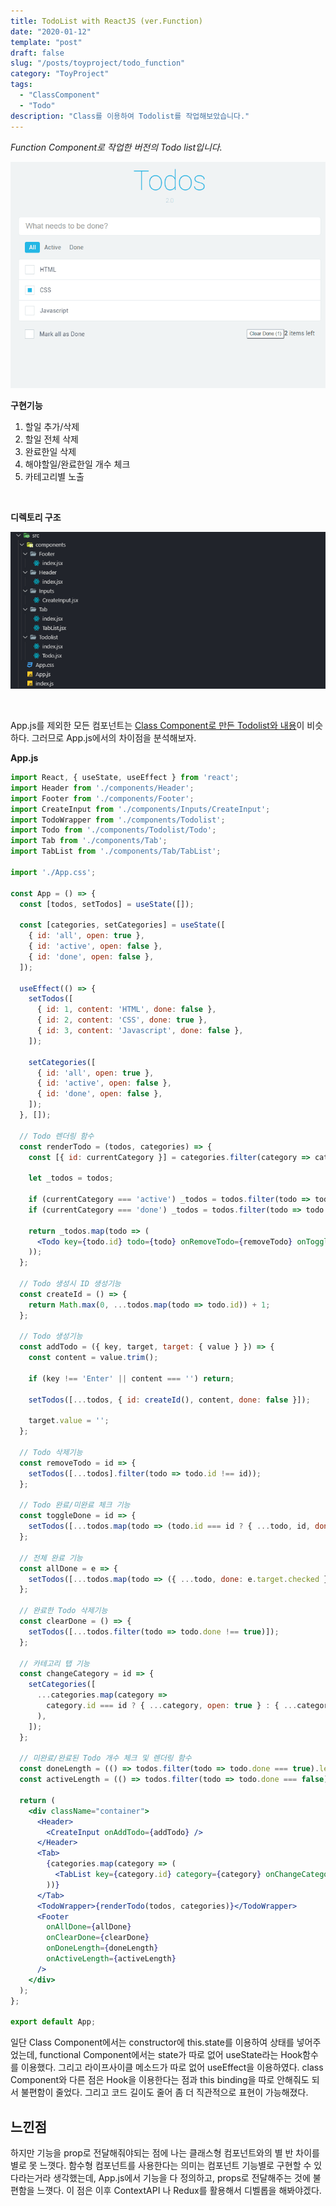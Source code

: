 ```yaml
---
title: TodoList with ReactJS (ver.Function)
date: "2020-01-12"
template: "post"
draft: false
slug: "/posts/toyproject/todo_function"
category: "ToyProject"
tags:
  - "ClassComponent"
  - "Todo"
description: "Class를 이용하여 Todolist를 작업해보았습니다."
---
```

<span class="notice">
  <em>Function Component로 작업한 버전의 Todo list입니다.</em>
</span>

![todo_v2](/images/project/todo_v2.gif "todo_v2")

**구현기능**
1. 할일 추가/삭제
2. 할일 전체 삭제
3. 완료한일 삭제
4. 해야할일/완료한일 개수 체크
5. 카테고리별 노출

<br>

**디렉토리 구조**

![todo_v2_directory](/images/project/todo_v2_directory.jpg "todo_v2_directory")

<br>

App.js를 제외한 모든 컴포넌트는 [Class Component로 만든 Todolist와 내용](/posts/toyproject/todo_class)이 비슷하다. 그러므로 App.js에서의 차이점을 분석해보자.

<b>App.js</b>

``` jsx
import React, { useState, useEffect } from 'react';
import Header from './components/Header';
import Footer from './components/Footer';
import CreateInput from './components/Inputs/CreateInput';
import TodoWrapper from './components/Todolist';
import Todo from './components/Todolist/Todo';
import Tab from './components/Tab';
import TabList from './components/Tab/TabList';

import './App.css';

const App = () => {
  const [todos, setTodos] = useState([]);

  const [categories, setCategories] = useState([
    { id: 'all', open: true },
    { id: 'active', open: false },
    { id: 'done', open: false },
  ]);

  useEffect(() => {
    setTodos([
      { id: 1, content: 'HTML', done: false },
      { id: 2, content: 'CSS', done: true },
      { id: 3, content: 'Javascript', done: false },
    ]);

    setCategories([
      { id: 'all', open: true },
      { id: 'active', open: false },
      { id: 'done', open: false },
    ]);
  }, []);

  // Todo 렌더링 함수
  const renderTodo = (todos, categories) => {
    const [{ id: currentCategory }] = categories.filter(category => category.open === true);

    let _todos = todos;

    if (currentCategory === 'active') _todos = todos.filter(todo => todo.done === false);
    if (currentCategory === 'done') _todos = todos.filter(todo => todo.done === true);

    return _todos.map(todo => (
      <Todo key={todo.id} todo={todo} onRemoveTodo={removeTodo} onToggleDone={toggleDone} />
    ));
  };

  // Todo 생성시 ID 생성기능
  const createId = () => {
    return Math.max(0, ...todos.map(todo => todo.id)) + 1;
  };

  // Todo 생성기능
  const addTodo = ({ key, target, target: { value } }) => {
    const content = value.trim();

    if (key !== 'Enter' || content === '') return;

    setTodos([...todos, { id: createId(), content, done: false }]);

    target.value = '';
  };

  // Todo 삭제기능
  const removeTodo = id => {
    setTodos([...todos].filter(todo => todo.id !== id));
  };

  // Todo 완료/미완료 체크 기능
  const toggleDone = id => {
    setTodos([...todos.map(todo => (todo.id === id ? { ...todo, id, done: !todo.done } : todo))]);
  };

  // 전체 완료 기능
  const allDone = e => {
    setTodos([...todos.map(todo => ({ ...todo, done: e.target.checked }))]);
  };

  // 완료한 Todo 삭제기능
  const clearDone = () => {
    setTodos([...todos.filter(todo => todo.done !== true)]);
  };

  // 카테고리 탭 기능
  const changeCategory = id => {
    setCategories([
      ...categories.map(category =>
        category.id === id ? { ...category, open: true } : { ...category, open: false },
      ),
    ]);
  };

  // 미완료/완료된 Todo 개수 체크 및 렌더링 함수
  const doneLength = (() => todos.filter(todo => todo.done === true).length)();
  const activeLength = (() => todos.filter(todo => todo.done === false).length)();

  return (
    <div className="container">
      <Header>
        <CreateInput onAddTodo={addTodo} />
      </Header>
      <Tab>
        {categories.map(category => (
          <TabList key={category.id} category={category} onChangeCategory={changeCategory} />
        ))}
      </Tab>
      <TodoWrapper>{renderTodo(todos, categories)}</TodoWrapper>
      <Footer
        onAllDone={allDone}
        onClearDone={clearDone}
        onDoneLength={doneLength}
        onActiveLength={activeLength}
      />
    </div>
  );
};

export default App;
```

일단 Class Component에서는 constructor에 this.state를 이용하여 상태를 넣어주었는데, functional Component에서는 state가 따로 없어 useState라는 Hook함수를 이용했다. 그리고 라이프사이클 메소드가 따로 없어 useEffect을 이용하였다. class Component와 다른 점은 Hook을 이용한다는 점과 this binding을 따로 안해줘도 되서 불편함이 줄었다. 그리고 코드 길이도 줄어 좀 더 직관적으로 표현이 가능해졌다.

## 느낀점
하지만 기능을 prop로 전달해줘야되는 점에 나는 클래스형 컴포넌트와의 별 반 차이를 별로 못 느꼇다. 함수형 컴포넌트를 사용한다는 의미는 컴포넌트 기능별로 구현할 수 있다라는거라 생각했는데, App.js에서 기능을 다 정의하고, props로 전달해주는 것에 불편함을 느꼇다. 이 점은 이후 ContextAPI 나 Redux를 활용해서 디벨롭을 해봐야겠다.


<br>
<br>
<br>
<br>
<br>
<br>
<br>
<br>
<br>
<br>